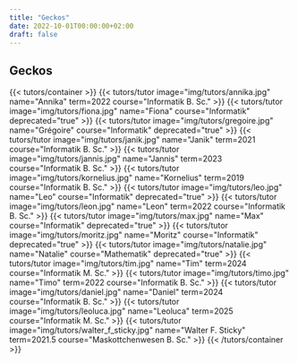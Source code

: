 ```yaml
---
title: "Geckos"
date: 2022-10-01T00:00:00+02:00
draft: false
---
```


## Geckos

{{< tutors/container >}}
{{< tutors/tutor image="img/tutors/annika.jpg" name="Annika" term=2022 course="Informatik B. Sc." >}}
{{< tutors/tutor image="img/tutors/fiona.jpg" name="Fiona" course="Informatik" deprecated="true" >}}
{{< tutors/tutor image="img/tutors/gregoire.jpg" name="Grégoire" course="Informatik" deprecated="true" >}}
{{< tutors/tutor image="img/tutors/janik.jpg" name="Janik" term=2021 course="Informatik B. Sc." >}}
{{< tutors/tutor image="img/tutors/jannis.jpg" name="Jannis" term=2023 course="Informatik B. Sc." >}}
{{< tutors/tutor image="img/tutors/kornelius.jpg" name="Kornelius" term=2019 course="Informatik B. Sc." >}}
{{< tutors/tutor image="img/tutors/leo.jpg" name="Leo" course="Informatik" deprecated="true" >}}
{{< tutors/tutor image="img/tutors/leon.jpg" name="Leon" term=2022 course="Informatik B. Sc." >}}
{{< tutors/tutor image="img/tutors/max.jpg" name="Max" course="Informatik" deprecated="true" >}}
{{< tutors/tutor image="img/tutors/moritz.jpg" name="Moritz" course="Informatik" deprecated="true" >}}
{{< tutors/tutor image="img/tutors/natalie.jpg" name="Natalie" course="Mathematik" deprecated="true" >}}
{{< tutors/tutor image="img/tutors/tim.jpg" name="Tim" term=2024 course="Informatik M. Sc." >}}
{{< tutors/tutor image="img/tutors/timo.jpg" name="Timo" term=2022 course="Informatik B. Sc." >}}
{{< tutors/tutor image="img/tutors/daniel.jpg" name="Daniel" term=2024 course="Informatik B. Sc." >}}
{{< tutors/tutor image="img/tutors/leoluca.jpg" name="Leoluca" term=2025 course="Informatik M. Sc." >}}
{{< tutors/tutor image="img/tutors/walter_f_sticky.jpg" name="Walter F. Sticky" term=2021.5 course="Maskottchenwesen B. Sc." >}}
{{< /tutors/container >}}
